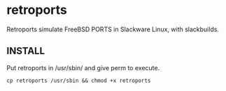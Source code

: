 # retroports
Retroports simulate FreeBSD PORTS in Slackware Linux, with slackbuilds.

## INSTALL
Put retroports in /usr/sbin/ and give perm to execute.

`cp retroports /usr/sbin && chmod +x retroports`
